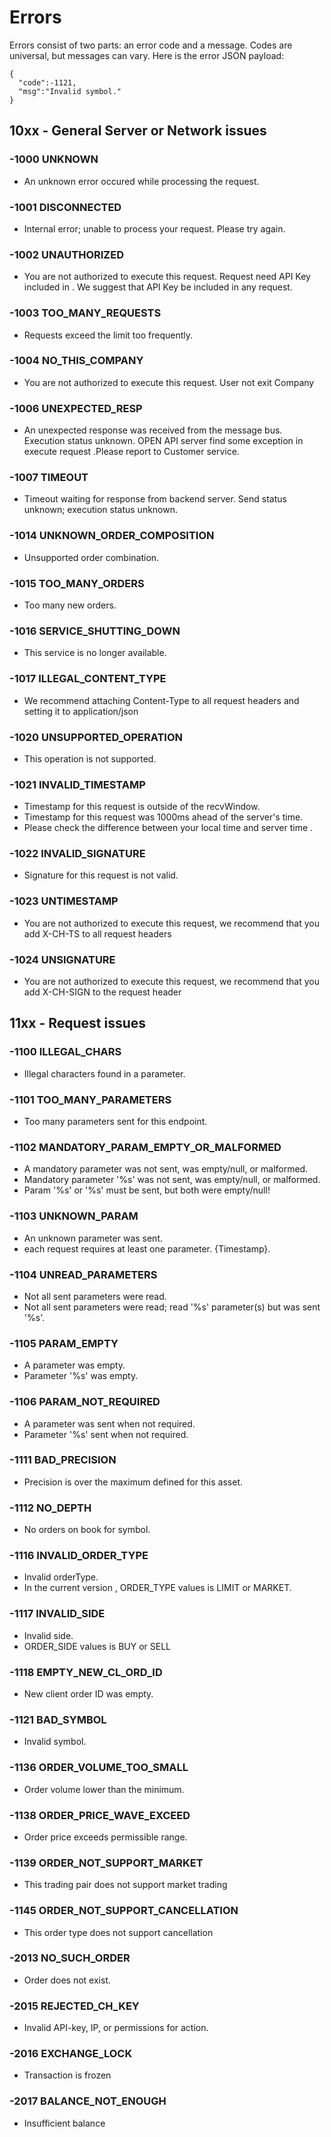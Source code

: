 # Errors

Errors consist of two parts: an error code and a message. Codes are universal, but messages can vary. Here is the error JSON payload:

```
{
  "code":-1121,
  "msg":"Invalid symbol."
}
```



## 10xx - General Server or Network issues

### -1000 UNKNOWN

* An unknown error occured while processing the request.

### -1001 DISCONNECTED

* Internal error; unable to process your request. Please try again.

### -1002 UNAUTHORIZED

* You are not authorized to execute this request. Request need API Key included in . We suggest that API Key be included in any request.

### -1003 TOO\_MANY\_REQUESTS

* Requests exceed the limit too frequently.

### -1004 NO\_THIS\_COMPANY

* You are not authorized to execute this request. User not exit Company

### -1006 UNEXPECTED\_RESP

* An unexpected response was received from the message bus. Execution status unknown. OPEN API server find some exception in execute request .Please report to Customer service.

### -1007 TIMEOUT

* Timeout waiting for response from backend server. Send status unknown; execution status unknown.

### -1014 UNKNOWN\_ORDER\_COMPOSITION

* Unsupported order combination.

### -1015 TOO\_MANY\_ORDERS

* Too many new orders.

### -1016 SERVICE\_SHUTTING\_DOWN

* This service is no longer available.

### -1017 ILLEGAL\_CONTENT\_TYPE

* We recommend attaching Content-Type to all request headers and setting it to application/json

### -1020 UNSUPPORTED\_OPERATION

* This operation is not supported.

### -1021 INVALID\_TIMESTAMP

* Timestamp for this request is outside of the recvWindow.
* Timestamp for this request was 1000ms ahead of the server's time.
* Please check the difference between your local time and server time .

### -1022 INVALID\_SIGNATURE

* Signature for this request is not valid.

### -1023 UNTIMESTAMP

* You are not authorized to execute this request, we recommend that you add X-CH-TS to all request headers

### -1024 UNSIGNATURE

* You are not authorized to execute this request, we recommend that you add X-CH-SIGN to the request header

## 11xx - Request issues

### -1100 ILLEGAL\_CHARS

* Illegal characters found in a parameter.

### -1101 TOO\_MANY\_PARAMETERS

* Too many parameters sent for this endpoint.

### -1102 MANDATORY\_PARAM\_EMPTY\_OR\_MALFORMED

* A mandatory parameter was not sent, was empty/null, or malformed.
* Mandatory parameter '%s' was not sent, was empty/null, or malformed. &#x20;
* Param '%s' or '%s' must be sent, but both were empty/null!

### -1103 UNKNOWN\_PARAM

* An unknown parameter was sent.
* each request requires at least one parameter. {Timestamp}.

### -1104 UNREAD\_PARAMETERS

* Not all sent parameters were read.
* Not all sent parameters were read; read '%s' parameter(s) but was sent '%s'.

### -1105 PARAM\_EMPTY

* A parameter was empty.
* Parameter '%s' was empty.

### -1106 PARAM\_NOT\_REQUIRED

* A parameter was sent when not required.
* Parameter '%s' sent when not required.

### -1111 BAD\_PRECISION

* Precision is over the maximum defined for this asset.

### -1112 NO\_DEPTH

* No orders on book for symbol.

### -1116 INVALID\_ORDER\_TYPE

* Invalid orderType.
* In the current version , ORDER\_TYPE values is LIMIT or MARKET.

### -1117 INVALID\_SIDE

* Invalid side.
* ORDER\_SIDE values is BUY or SELL

### -1118 EMPTY\_NEW\_CL\_ORD\_ID

* New client order ID was empty.

### -1121 BAD\_SYMBOL

* Invalid symbol.

### -1136 ORDER\_VOLUME\_TOO\_SMALL

* Order volume lower than the minimum.

### -1138 ORDER\_PRICE\_WAVE\_EXCEED

* Order price exceeds permissible range.

### -1139 ORDER\_NOT\_SUPPORT\_MARKET

* This trading pair does not support market trading

### -1145 ORDER\_NOT\_SUPPORT\_CANCELLATION

* This order type does not support cancellation

### -2013 NO\_SUCH\_ORDER

* Order does not exist.

### -2015 REJECTED\_CH\_KEY

* Invalid API-key, IP, or permissions for action.

### -2016 EXCHANGE\_LOCK

* Transaction is frozen

### -2017 BALANCE\_NOT\_ENOUGH

* Insufficient balance
